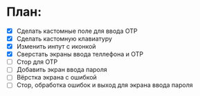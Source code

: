 # План:
- [x] Сделать кастомные поле для ввода OTP
- [x] Сделать кастомную клавиатуру
- [x] Изменить инпут с иконкой
- [x] Сверстать экраны ввода теллефона и OTP
- [ ] Стор для OTP
- [ ] Добавить экран ввода пароля
- [ ] Вёрстка экрана с ошибкой
- [ ] Стор, обработка ошибок и выход для экрана ввода пароля
